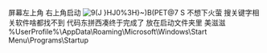 屏幕左上角 右上角启动
![9(J }HJ0%3H}~)B(PET@7 S](https://user-images.githubusercontent.com/65208747/152699134-be6e779f-aff9-4d8b-ba39-bbc376c10b34.png)
不想下火萤
搜关键字相关软件啥都找不到
代码东拼西凑终于完成了
放在启动文件夹里 美滋滋
%UserProfile%\AppData\Roaming\Microsoft\Windows\Start Menu\Programs\Startup
